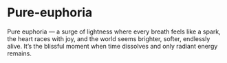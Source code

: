 # Pure-euphoria
Pure euphoria — a surge of lightness where every breath feels like a spark, the heart races with joy, and the world seems brighter, softer, endlessly alive. It’s the blissful moment when time dissolves and only radiant energy remains.
